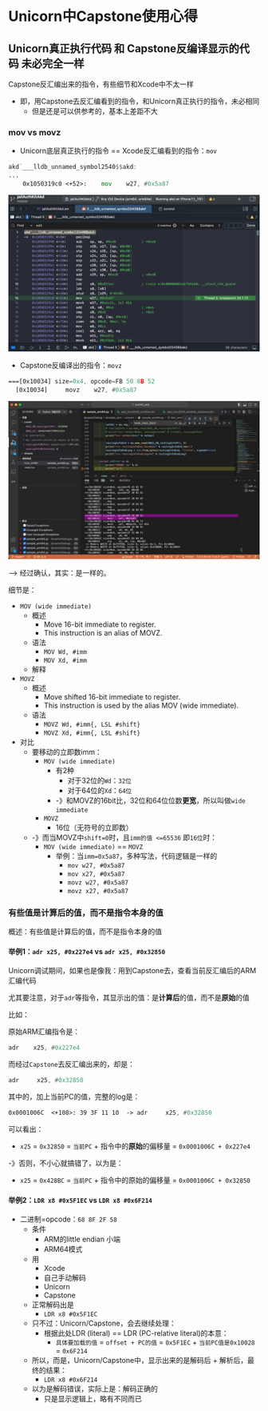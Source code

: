 # Unicorn中Capstone使用心得

## Unicorn真正执行代码 和 Capstone反编译显示的代码 未必完全一样

Capstone反汇编出来的指令，有些细节和Xcode中不太一样

* 即，用Capstone去反汇编看到的指令，和Unicorn真正执行的指令，未必相同
  * 但是还是可以供参考的，基本上差距不大

### mov vs movz

* Unicorn底层真正执行的指令 == Xcode反汇编看到的指令：`mov`

```asm
akd`___lldb_unnamed_symbol2540$$akd:
...
    0x1050319c0 <+52>:    mov    w27, #0x5a87
```

![xcode_arm_mov](../assets/img/xcode_arm_mov.png)

* Capstone反编译出的指令：`movz`

```asm
===[0x10034] size=0x4, opcode=FB 50 8B 52 
  [0x10034]     movz    w27, #0x5a87
```

![capstone_decode_movz](../assets/img/capstone_decode_movz.jpg)

—> 经过确认，其实：是一样的。

细节是：

* `MOV (wide immediate)`
  * 概述
    * Move 16-bit immediate to register.
    * This instruction is an alias of MOVZ.
  * 语法
    * `MOV Wd, #imm`
    * `MOV Xd, #imm`
  * 解释
* `MOVZ`
  * 概述
    * Move shifted 16-bit immediate to register.
    * This instruction is used by the alias MOV (wide immediate).
  * 语法
    * `MOVZ Wd, #imm{, LSL #shift}`
    * `MOVZ Xd, #imm{, LSL #shift}`
* 对比
  * 要移动的立即数imm：
    * `MOV (wide immediate)`
      * 有2种
        * 对于32位的`Wd`：`32位`
        * 对于64位的`Xd`：`64位`
      * -》和MOVZ的16bit比，32位和64位位数**更宽**，所以叫做`wide immediate`
    * `MOVZ`
      * 16位（无符号的立即数）
  * -》而当MOVZ中`shift=0`时，且`imm的值 <=65536` 即`16位`时：
    * `MOV (wide immediate)` == `MOVZ`
      * 举例：当`imm=0x5a87`，多种写法，代码逻辑是一样的
        * `mov w27, #0x5a87`
        * `mov x27, #0x5a87`
        * `movz w27, #0x5a87`
        * `movz x27, #0x5a87`

### 有些值是计算后的值，而不是指令本身的值 

概述：有些值是计算后的值，而不是指令本身的值

#### 举例1：`adr x25, #0x227e4` vs `adr x25, #0x32850`

Unicorn调试期间，如果也是像我：用到Capstone去，查看当前反汇编后的ARM汇编代码

尤其要注意，对于`adr`等指令，其显示出的值：是**计算后**的值，而不是**原始**的值

比如：

原始ARM汇编指令是：

```asm
adr    x25, #0x227e4
```

而经过`Capstone`去反汇编出来的，却是：

```asm
adr     x25, #0x32850
```

其中的，加上当前PC的值，完整的log是：

```asm
0x0001006C  <+108>: 39 3F 11 10  -> adr     x25, #0x32850
```

可以看出：

* `x25` = `0x32850` = `当前PC` + 指令中的**原始**的偏移量 = `0x0001006C + 0x227e4`

-》否则，不小心就搞错了，以为是：

* `x25` = `0x428BC` = `当前PC` + 指令中的原始的偏移量 = `0x0001006C + 0x32850`

#### 举例2：`LDR x8 #0x5F1EC` vs `LDR x8 #0x6F214`

* 二进制=opcode：`68 8F 2F 58`
  * 条件
    * ARM的little endian 小端
    * ARM64模式
  * 用
    * Xcode
    * 自己手动解码
    * Unicorn
    * Capstone
  * 正常解码出是
    * `LDR x8 #0x5F1EC`
  * 只不过：Unicorn/Capstone，会去继续处理：
    * 根据此处LDR (literal) == LDR (PC-relative literal)的本意：
      * `具体要加载的值` = `offset + PC的值` = `0x5F1EC` + `当前PC值是0x10028 `= `0x6F214`
  * 所以，而是，Unicorn/Capstone中，显示出来的是解码后 + 解析后，最终的结果：
    * `LDR x8 #0x6F214`
  * 以为是解码错误，实际上是：解码正确的
    * 只是显示逻辑上，略有不同而已
